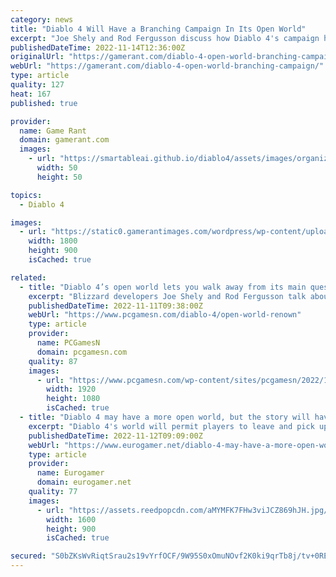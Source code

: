 ```yaml
---
category: news
title: "Diablo 4 Will Have a Branching Campaign In Its Open World"
excerpt: "Joe Shely and Rod Fergusson discuss how Diablo 4's campaign had to adapt to its open world, and how exploration in the game gets rewarded. Fergusson goes on to say that despite having a clear main ..."
publishedDateTime: 2022-11-14T12:36:00Z
originalUrl: "https://gamerant.com/diablo-4-open-world-branching-campaign/"
webUrl: "https://gamerant.com/diablo-4-open-world-branching-campaign/"
type: article
quality: 127
heat: 167
published: true

provider:
  name: Game Rant
  domain: gamerant.com
  images:
    - url: "https://smartableai.github.io/diablo4/assets/images/organizations/gamerant.com-50x50.jpg"
      width: 50
      height: 50

topics:
  - Diablo 4

images:
  - url: "https://static0.gamerantimages.com/wordpress/wp-content/uploads/2022/11/diablo-2.jpg"
    width: 1800
    height: 900
    isCached: true

related:
  - title: "Diablo 4’s open world lets you walk away from its main quest"
    excerpt: "Blizzard developers Joe Shely and Rod Fergusson talk about the Diablo 4 open world and Renown, explaining how the fantasy RPG game’s campaign structure works ..."
    publishedDateTime: 2022-11-11T09:38:00Z
    webUrl: "https://www.pcgamesn.com/diablo-4/open-world-renown"
    type: article
    provider:
      name: PCGamesN
      domain: pcgamesn.com
    quality: 87
    images:
      - url: "https://www.pcgamesn.com/wp-content/sites/pcgamesn/2022/11/diablo-4-open-world-main-quest-blizzard-rpg-interview-rogue.jpg"
        width: 1920
        height: 1080
        isCached: true
  - title: "Diablo 4 may have a more open world, but the story will have \"a beginning, middle, and end\""
    excerpt: "Diablo 4's world will permit players to leave and pick up the story at will, but although it will \"allow for non-linearity\", the story will have \"a beginning, middle, and end\". In an interview with ..."
    publishedDateTime: 2022-11-12T09:09:00Z
    webUrl: "https://www.eurogamer.net/diablo-4-may-have-a-more-open-world-but-the-story-will-have-a-beginning-middle-and-end"
    type: article
    provider:
      name: Eurogamer
      domain: eurogamer.net
    quality: 77
    images:
      - url: "https://assets.reedpopcdn.com/aMYMFK7FHw3viJCZ869hJH.jpg/BROK/thumbnail/1600x900/format/jpg/quality/80/aMYMFK7FHw3viJCZ869hJH.jpg"
        width: 1600
        height: 900
        isCached: true

secured: "S0bZKsWvRiqtSrau2s19vYrfOCF/9W95S0xOmuNOvf2K0ki9qrTb8j/tv+0REwxQEwXcQ36vDcX9KYslXez3ALLC24ddwZCe/egJVnmAX58r3sx/4as+yacAK7EnPk2O7yZVdgJ6AUd0BhUFM/xbzL/iDQ8RgWFFiah/nFQ9whSlqIcjAaJIl1ulR86LXx9ImsUGc/UDRZ8aSIzdqZnk6ZqzXFEqHBXVQdn1JsXgbQbTqtowketzewOlQtmqP/wjaJWeM0wCqMviWY1Rw2RE03eFduQbxw7qCTXAWV9pvzzzYX8TOU7viobG0xF6y6YAEqrw5LdITozUHMzclCSWUda4Wt7j7VoxFJTaiKGTBcA=;QxQ38uXV8H/PgGGj9wZq3A=="
---
```


